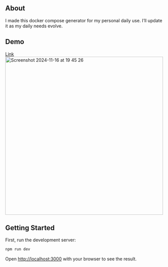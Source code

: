 ## About

I made this docker compose generator for my personal daily use. I’ll update it as my daily needs evolve.


## Demo

<a href="https://docker-compose-traefik-config-generator-4wj1.vercel.app/">Link</a>
<br>
<img width="500" alt="Screenshot 2024-11-16 at 19 45 26" src="https://github.com/user-attachments/assets/ad9ecf04-b2cc-4112-9fee-2c0976789537">


## Getting Started

First, run the development server:

```bash
npm run dev
```
Open [http://localhost:3000](http://localhost:3000) with your browser to see the result.


